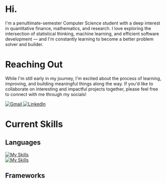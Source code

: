 # Hi. 

I'm a penultimate-semester Computer Science student with a deep interest in quantitative finance, mathematics, and research. I love exploring the intersection of statistical thinking, machine learning, and efficient software development — and I'm constantly learning to become a better problem solver and builder.

# Reaching Out

While I'm still early in my journey, I'm excited about the process of learning, improving, and building meaningful things along the way. If you'd like to collaborate on interesting and impactful projects together, please feel free to connect with me through my socials!

<p align="left">
  <a href="mailto:stephentee0813@gmail.com" target="_blank">
    <img alt="Gmail" src="https://img.shields.io/badge/Gmail-D14836?style=for-the-badge&logo=gmail&logoColor=white" />
  </a>
  <a href="https://linkedin.com/in/stephen-tee-9297182a0?utm_source=share&utm_cam-paign=share_via&utm_content=profile&utm_medium=ios_app" target="_blank">
    <img alt="LinkedIn" src="https://img.shields.io/badge/LinkedIn-0A66C2?style=for-the-badge&logo=linkedin&logoColor=white" />
  </a>
</p>

# Current Skills

## Languages 
[![My Skills](https://skillicons.dev/icons?i=py,java,scala&perline=3)](https://skillicons.dev)
<br>
[![My Skills](https://skillicons.dev/icons?i=html,css,js&perline=3)](https://skillicons.dev)

## Frameworks


